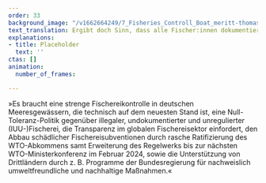 ```yaml
---
order: 33
background_image: "/v1662664249/7_Fisheries_Controll_Boat_meritt-thomas-unsplash_qsmiap_qz4hwx.jpg"
text_translation: Ergibt doch Sinn, dass alle Fischer:innen dokumentieren müssen, wann sie wo wie viel Fisch mit welcher Methode fangen und was nach dem Fang mit dem Fisch passiert, oder? Weil wir sonst riskieren,, dass uns ganze Ökosysteme kollabieren. Hm, blöd nur, dass die, die illegal unterwegs sind, dafür sorgen, dass sie es bleiben dürfen.
explanations:
- title: Placeholder
  text: ''
ctas: []
animation:
  number_of_frames: 

---
```

»Es braucht eine strenge Fischereikontrolle in deutschen Meeresgewässern, die technisch auf dem neuesten Stand ist, eine Null-Toleranz-Politik gegenüber illegaler, undokumentierter und unregulierter (IUU-)Fischerei, die Transparenz im globalen Fischereisektor einfordert, den Abbau schädlicher Fischereisubventionen durch rasche Ratifizierung des WTO-Abkommens samt Erweiterung des Regelwerks bis zur nächsten WTO-Ministerkonferenz im Februar 2024, sowie die Unterstützung von Drittländern durch z. B. Programme der Bundesregierung für nachweislich umweltfreundliche und nachhaltige Maßnahmen.«